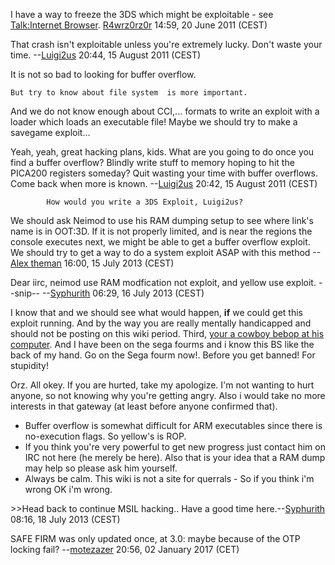 I have a way to freeze the 3DS which might be exploitable - see
[Talk:Internet Browser](Talk:Internet_Browser "wikilink").
[R4wrz0rz0r](User:R4wrz0rz0r "wikilink") 14:59, 20 June 2011 (CEST)


That crash isn't exploitable unless you're extremely lucky. Don't waste
your time. --[Luigi2us](User:Luigi2us "wikilink") 20:44, 15 August 2011
(CEST)

It is not so bad to looking for buffer overflow.

`But try to know about file system  is more important.`

And we do not know enough about CCI,... formats to write an exploit with
a loader which loads an executable file! Maybe we should try to make a
savegame exploit...

Yeah, yeah, great hacking plans, kids. What are you going to do once you
find a buffer overflow? Blindly write stuff to memory hoping to hit the
PICA200 registers someday? Quit wasting your time with buffer overflows.
Come back when more is known. --[Luigi2us](User:Luigi2us "wikilink")
20:42, 15 August 2011 (CEST)

`        How would you write a 3DS Exploit, Luigi2us?`

We should ask Neimod to use his RAM dumping setup to see where link's
name is in OOT:3D. If it is not properly limited, and is near the
regions the console executes next, we might be able to get a buffer
overflow exploit. We should try to get a way to do a system exploit ASAP
with this method --[Alex theman](User:Alex_theman "wikilink") 16:00, 15
July 2013 (CEST)


Dear iirc, neimod use RAM modfication not exploit, and yellow use
exploit. --snip-- --[Syphurith](User:Syphurith "wikilink") 06:29, 16
July 2013 (CEST)

I know that and we should see what would happen, **if** we could get
this exploit running. And by the way you are really mentally handicapped
and should not be posting on this wiki period. Third, [your a cowboy
bebop at his
computer](http://tvtropes.org/pmwiki/pmwiki.php/Main/CowboyBebopAtHisComputer).
And I have been on the sega fourms and i know this BS like the back of
my hand. Go on the Sega fourm now!. Before you get banned! For
stupidity!


Orz. All okey. If you are hurted, take my apologize. I'm not wanting to
hurt anyone, so not knowing why you're getting angry. Also i would take
no more interests in that gateway (at least before anyone confirmed
that).

- Buffer overflow is somewhat difficult for ARM executables since there
  is no-execution flags. So yellow's is ROP.
- If you think you're very powerful to get new progress just contact him
  on IRC not here (he merely be here). Also that is your idea that a RAM
  dump may help so please ask him yourself.
- Always be calm. This wiki is not a site for querrals - So if you think
  i'm wrong OK i'm wrong.

\>\>Head back to continue MSIL hacking.. Have a good time
here.--[Syphurith](User:Syphurith "wikilink") 08:16, 18 July 2013 (CEST)

SAFE FIRM was only updated once, at 3.0: maybe because of the OTP
locking fail? --[motezazer](User:motezazer "wikilink") 20:56, 02 January
2017 (CET)